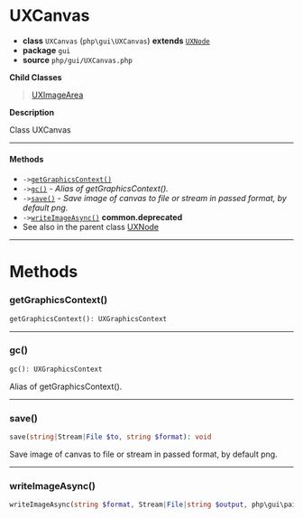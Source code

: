 # UXCanvas

- **class** `UXCanvas` (`php\gui\UXCanvas`) **extends** [`UXNode`](https://github.com/VenityStudio/android/tree/master/jphp-android-ext/api-docs/classes/php/gui/UXNode.md)
- **package** `gui`
- **source** `php/gui/UXCanvas.php`

**Child Classes**

> [UXImageArea](https://github.com/VenityStudio/android/tree/master/jphp-android-ext/api-docs/classes/php/gui/UXImageArea.md)

**Description**

Class UXCanvas

---

#### Methods

- `->`[`getGraphicsContext()`](#method-getgraphicscontext)
- `->`[`gc()`](#method-gc) - _Alias of getGraphicsContext()._
- `->`[`save()`](#method-save) - _Save image of canvas to file or stream in passed format, by default png._
- `->`[`writeImageAsync()`](#method-writeimageasync) **common.deprecated**
- See also in the parent class [UXNode](https://github.com/VenityStudio/android/tree/master/jphp-android-ext/api-docs/classes/php/gui/UXNode.md)

---
# Methods

<a name="method-getgraphicscontext"></a>

### getGraphicsContext()
```php
getGraphicsContext(): UXGraphicsContext
```

---

<a name="method-gc"></a>

### gc()
```php
gc(): UXGraphicsContext
```
Alias of getGraphicsContext().

---

<a name="method-save"></a>

### save()
```php
save(string|Stream|File $to, string $format): void
```
Save image of canvas to file or stream in passed format, by default png.

---

<a name="method-writeimageasync"></a>

### writeImageAsync()
```php
writeImageAsync(string $format, Stream|File|string $output, php\gui\paint\UXColor $transparentColor, callable $callback): void
```
